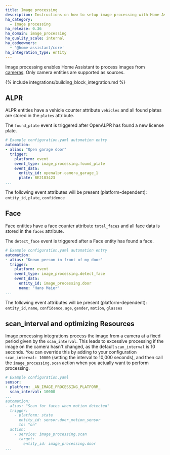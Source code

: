 ```yaml
---
title: Image processing
description: Instructions on how to setup image processing with Home Assistant.
ha_category:
  - Image processing
ha_release: 0.36
ha_domain: image_processing
ha_quality_scale: internal
ha_codeowners:
  - '@home-assistant/core'
ha_integration_type: entity
---
```


Image processing enables Home Assistant to process images from [cameras](/integrations/#camera). Only camera entities are supported as sources.

{% include integrations/building_block_integration.md %}

## ALPR

ALPR entities have a vehicle counter attribute `vehicles` and all found plates are stored in the `plates` attribute.

The `found_plate` event is triggered after OpenALPR has found a new license plate.

```yaml
# Example configuration.yaml automation entry
automation:
- alias: "Open garage door"
  trigger:
    platform: event
    event_type: image_processing.found_plate
    event_data:
      entity_id: openalpr.camera_garage_1
      plate: BE2183423
...
```

The following event attributes will be present (platform-dependent): `entity_id`, `plate`, `confidence`

## Face

Face entities have a face counter attribute `total_faces` and all face data is stored in the `faces` attribute.

The `detect_face` event is triggered after a Face entity has found a face.

```yaml
# Example configuration.yaml automation entry
automation:
- alias: "Known person in front of my door"
  trigger:
    platform: event
    event_type: image_processing.detect_face
    event_data:
      entity_id: image_processing.door
      name: "Hans Maier"
...
```

The following event attributes will be present (platform-dependent): `entity_id`, `name`, `confidence`, `age`, `gender`, `motion`, `glasses`

## scan_interval and optimizing Resources

Image processing integrations process the image from a camera at a fixed period given by the `scan_interval`. This leads to excessive processing if the image on the camera hasn't changed, as the default `scan_interval` is 10 seconds. You can override this by adding to your configuration `scan_interval: 10000` (setting the interval to 10,000 seconds), and then call the `image_processing.scan` action when you actually want to perform processing.

```yaml
# Example configuration.yaml
sensor:
- platform: _AN_IMAGE_PROCESSING_PLATFORM_
  scan_interval: 10000
...
automation:
- alias: "Scan for faces when motion detected"
  trigger:
    - platform: state
      entity_id: sensor.door_motion_sensor
      to: "on"
  action:
    - service: image_processing.scan
      target:
        entity_id: image_processing.door
...
```
